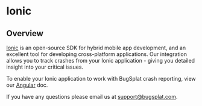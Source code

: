 # Ionic

## Overview

[Ionic](https://ionicframework.com/) is an open-source SDK for hybrid mobile app development, and an excellent tool for developing cross-platform applications. Our integration allows you to track crashes from your Ionic application - giving you detailed insight into your critical issues.

To enable your Ionic application to work with BugSplat crash reporting, view our [Angular](../web/angular.md) doc.

If you have any questions please email us at [support@bugsplat.com](mailto:support@bugsplat.com).
